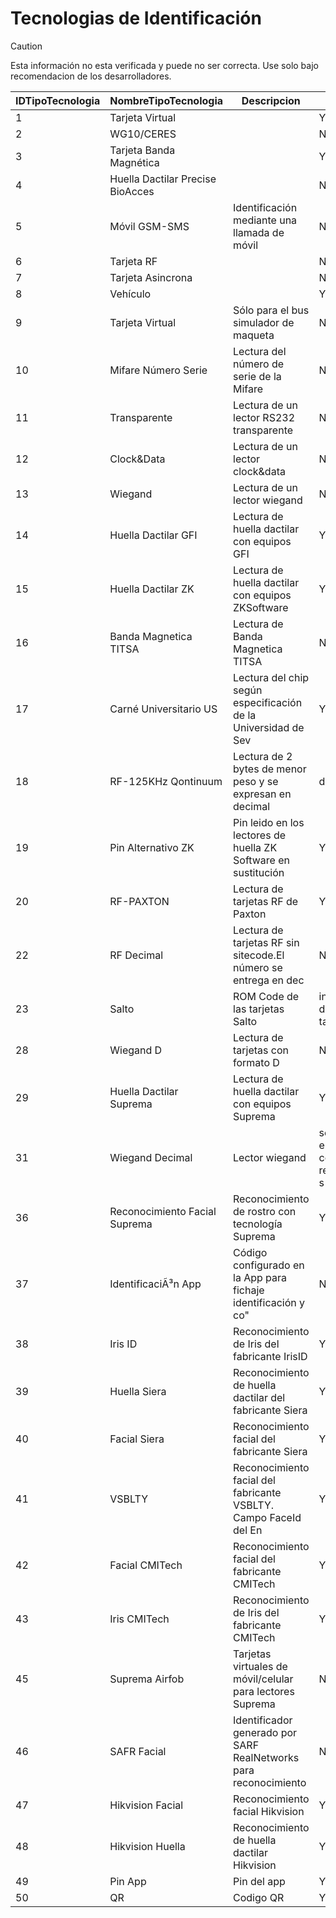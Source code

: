 # Tecnologias de Identificación

> [!CAUTION]
> Esta información no esta verificada y puede no ser correcta.
> Use solo bajo recomendacion de los desarrolladores.

| IDTipoTecnologia | NombreTipoTecnologia            | Descripcion                                                  | Personal | MedidaBiometrica | TipoMedidaBiometrica | IDIconografia | EstatusOnOff |
|------------------|--------------------------------|--------------------------------------------------------------|----------|------------------|----------------------|---------------|--------------|
| 1                | Tarjeta Virtual                |                                                              | Y        | N                |                      | 0             | N            |
| 2                | WG10/CERES                     |                                                              | N        | N                |                      | 0             | N            |
| 3                | Tarjeta Banda Magnética        |                                                              | Y        | N                |                      | 0             | N            |
| 4                | Huella Dactilar Precise BioAcces |                                                              | N        | Y                | HUELLA               | 0             | N            |
| 5                | Móvil GSM-SMS                  | Identificación mediante una llamada de móvil                  | N        | N                |                      | 0             | N            |
| 6                | Tarjeta RF                     |                                                              | N        | N                |                      | 0             | N            |
| 7                | Tarjeta Asincrona              |                                                              | N        | N                |                      | 0             | N            |
| 8                | Vehículo                       |                                                              | Y        | N                |                      | 0             | Y            |
| 9                | Tarjeta Virtual                | Sólo para el bus simulador de maqueta                         | N        | N                |                      | 0             | N            |
| 10               | Mifare Número Serie            | Lectura del número de serie de la Mifare                      | N        | N                |                      | 0             | N            |
| 11               | Transparente                   | Lectura de un lector RS232 transparente                       | N        | N                |                      | 0             | N            |
| 12               | Clock&Data                     | Lectura de un lector clock&data                               | N        | N                |                      | 0             | N            |
| 13               | Wiegand                        | Lectura de un lector wiegand                                  | N        | N                |                      | 0             | N            |
| 14               | Huella Dactilar GFI            | Lectura de huella dactilar con equipos GFI                    | Y        | Y                | HUELLA               | 0             | N            |
| 15               | Huella Dactilar ZK             | Lectura de huella dactilar con equipos ZKSoftware             | Y        | N                |                      | 0             | N            |
| 16               | Banda Magnetica TITSA          | Lectura de Banda Magnetica TITSA                              | N        | N                |                      | 0             | N            |
| 17               | Carné Universitario US         | Lectura del chip según especificación de la Universidad de Sev | Y        | N                |                      | 0             | N            |
| 18               | RF-125KHz Qontinuum            | Lectura de 2 bytes de menor peso y se expresan en decimal |  de 00 | N        | N                |                      | 0             | N            |
| 19               | Pin Alternativo ZK             | Pin leido en los lectores de huella ZK Software en sustitución | Y        | N                |                      | 0             | N            |
| 20               | RF-PAXTON                      | Lectura de tarjetas RF de Paxton                              | Y        | Y                |                      | 0             | N            |
| 22               | RF Decimal                     | Lectura de tarjetas RF sin sitecode.El número se entrega en dec | N        | N                |                      | 0             | N            |
| 23               | Salto                          | ROM Code de las tarjetas Salto |  independiente del tipo de tarjet | N        | N                |                      | 0             | N            |
| 28               | Wiegand D                      | Lectura de tarjetas con formato D                             | N        | N                |                      | 0             | N            |
| 29               | Huella Dactilar Suprema        | Lectura de huella dactilar con equipos Suprema                | Y        | Y                | HUELLA               | 0             | N            |
| 31               | Wiegand Decimal                | Lector wiegand |  se lee el N/S en decimal y con restricción de s | N        | N                |                      | 0
36 | Reconocimiento Facial Suprema | Reconocimiento de rostro con tecnologí­a Suprema | Y | Y | FACIAL | 0 | N
37 | IdentificaciÃ³n App | Código configurado en la App para fichaje identificación y co" | N | N | "" | 0 | Y
38 | Iris ID | Reconocimiento de Iris del fabricante IrisID | Y | N | "" | 0 | N
39 | Huella Siera | Reconocimiento de huella dactilar del fabricante Siera | Y | Y | HUELLA | 0 | N
40 | Facial Siera | Reconocimiento facial del fabricante Siera | Y | Y | FACIAL | 0 | N
41 | VSBLTY | Reconocimiento facial del fabricante VSBLTY. Campo FaceId del En | Y | N | "" | 0 | N
42 | Facial CMITech | Reconocimiento facial del fabricante CMITech | Y | Y | FACIAL | 0 | N
43 | Iris CMITech | Reconocimiento de Iris del fabricante CMITech | Y | Y | IRIS | 0 | N
45 | Suprema Airfob | Tarjetas virtuales de móvil/celular para lectores Suprema | N | N | "" | 0 | N
46 | SAFR Facial | Identificador generado por SARF RealNetworks para reconocimiento | N | N | "" | 0 | Y
47 | Hikvision Facial | Reconocimiento facial Hikvision | Y | Y | FACIAL | 0 | Y
48 | Hikvision Huella | Reconocimiento de huella dactilar Hikvision | Y | Y | HUELLA | 0 | Y
49 | Pin App | Pin del app | Y | Y | PIN | 0 | Y
50 | QR | Codigo QR | Y | Y | QR | 0 | Y
